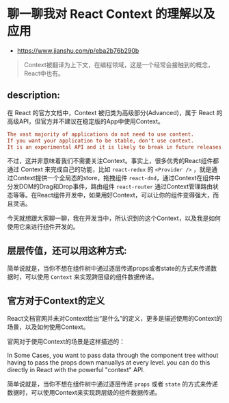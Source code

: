 # 聊一聊我对 React Context 的理解以及应用
+ https://www.jianshu.com/p/eba2b76b290b
> Context被翻译为上下文，在编程领域，这是一个经常会接触到的概念，React中也有。

## description:
在 React 的官方文档中，Context 被归类为高级部分(Advanced)，属于 React 的高级API，但官方并不建议在稳定版的App中使用Context。
```conf
The vast majority of applications do not need to use content.
If you want your application to be stable, don't use context. 
It is an experimental API and it is likely to break in future releases of React.
```
不过，这并非意味着我们不需要关注Context。事实上，很多优秀的React组件都通过 Context 来完成自己的功能，比如 `react-redux` 的 `<Provider />` ，就是通过Context提供一个全局态的store，拖拽组件 `react-dnd`，通过Context在组件中分发DOM的Drag和Drop事件，路由组件 `react-router` 通过Context管理路由状态等等。在React组件开发中，如果用好Context，可以让你的组件变得强大，而且灵活。

今天就想跟大家聊一聊，我在开发当中，所认识到的这个Context，以及我是如何使用它来进行组件开发的。

## 层层传值，还可以用这种方式:
简单说就是，当你不想在组件树中通过逐层传递props或者state的方式来传递数据时，可以使用 `Context` 来实现跨层级的组件数据传递。


## 官方对于Context的定义
React文档官网并未对Context给出“是什么”的定义，更多是描述使用的Context的场景，以及如何使用Context。

官网对于使用Context的场景是这样描述的：

In Some Cases, you want to pass data through the component tree without having to pass the props down manuallys at every level. you can do this directly in React with the powerful "context" API.

简单说就是，当你不想在组件树中通过逐层传递 `props` 或者 `state` 的方式来传递数据时，可以使用Context来实现跨层级的组件数据传递。